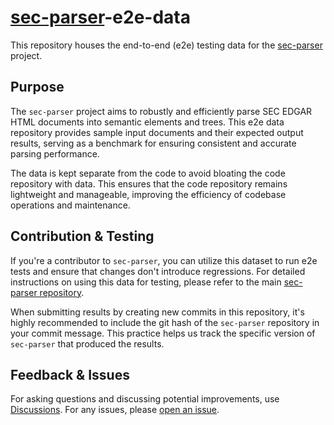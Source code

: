 # [sec-parser](https://github.com/alphanome-ai/sec-parser)-e2e-data

This repository houses the end-to-end (e2e) testing data for the [sec-parser](https://github.com/alphanome-ai/sec-parser) project.

## Purpose

The `sec-parser` project aims to robustly and efficiently parse SEC EDGAR HTML documents into semantic elements and trees. This e2e data repository provides sample input documents and their expected output results, serving as a benchmark for ensuring consistent and accurate parsing performance.

The data is kept separate from the code to avoid bloating the code repository with data. This ensures that the code repository remains lightweight and manageable, improving the efficiency of codebase operations and maintenance.

## Contribution & Testing

If you're a contributor to `sec-parser`, you can utilize this dataset to run e2e tests and ensure that changes don't introduce regressions. For detailed instructions on using this data for testing, please refer to the main [sec-parser repository](https://github.com/alphanome-ai/sec-parser).

When submitting results by creating new commits in this repository, it's highly recommended to include the git hash of the `sec-parser` repository in your commit message. This practice helps us track the specific version of `sec-parser` that produced the results.

## Feedback & Issues

For asking questions and discussing potential improvements, use [Discussions](https://github.com/orgs/alphanome-ai/discussions). For any issues, please [open an issue](https://github.com/alphanome-ai/sec-parser/issues).
